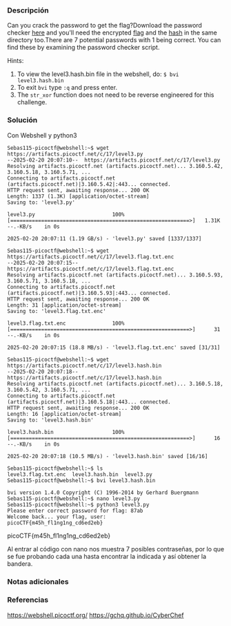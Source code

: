 ### Descripción
Can you crack the password to get the flag?Download the password checker [here](https://artifacts.picoctf.net/c/17/level3.py) and you'll need the encrypted [flag](https://artifacts.picoctf.net/c/17/level3.flag.txt.enc) and the [hash](https://artifacts.picoctf.net/c/17/level3.hash.bin) in the same directory too.There are 7 potential passwords with 1 being correct. You can find these by examining the password checker script.

Hints:
1. To view the level3.hash.bin file in the webshell, do: `$ bvi level3.hash.bin`
2. To exit `bvi` type `:q` and press enter.
3. The `str_xor` function does not need to be reverse engineered for this challenge.

### Solución
Con Webshell y python3

```
Sebas115-picoctf@webshell:~$ wget https://artifacts.picoctf.net/c/17/level3.py
--2025-02-20 20:07:10--  https://artifacts.picoctf.net/c/17/level3.py
Resolving artifacts.picoctf.net (artifacts.picoctf.net)... 3.160.5.42, 3.160.5.18, 3.160.5.71, ...
Connecting to artifacts.picoctf.net (artifacts.picoctf.net)|3.160.5.42|:443... connected.
HTTP request sent, awaiting response... 200 OK
Length: 1337 (1.3K) [application/octet-stream]
Saving to: 'level3.py'

level3.py                         100%[==========================================================>]   1.31K  --.-KB/s    in 0s      

2025-02-20 20:07:11 (1.19 GB/s) - 'level3.py' saved [1337/1337]

Sebas115-picoctf@webshell:~$ wget https://artifacts.picoctf.net/c/17/level3.flag.txt.enc
--2025-02-20 20:07:15--  https://artifacts.picoctf.net/c/17/level3.flag.txt.enc
Resolving artifacts.picoctf.net (artifacts.picoctf.net)... 3.160.5.93, 3.160.5.71, 3.160.5.18, ...
Connecting to artifacts.picoctf.net (artifacts.picoctf.net)|3.160.5.93|:443... connected.
HTTP request sent, awaiting response... 200 OK
Length: 31 [application/octet-stream]
Saving to: 'level3.flag.txt.enc'

level3.flag.txt.enc               100%[==========================================================>]      31  --.-KB/s    in 0s      

2025-02-20 20:07:15 (18.8 MB/s) - 'level3.flag.txt.enc' saved [31/31]

Sebas115-picoctf@webshell:~$ wget https://artifacts.picoctf.net/c/17/level3.hash.bin
--2025-02-20 20:07:18--  https://artifacts.picoctf.net/c/17/level3.hash.bin
Resolving artifacts.picoctf.net (artifacts.picoctf.net)... 3.160.5.18, 3.160.5.42, 3.160.5.71, ...
Connecting to artifacts.picoctf.net (artifacts.picoctf.net)|3.160.5.18|:443... connected.
HTTP request sent, awaiting response... 200 OK
Length: 16 [application/octet-stream]
Saving to: 'level3.hash.bin'

level3.hash.bin                   100%[==========================================================>]      16  --.-KB/s    in 0s      

2025-02-20 20:07:18 (10.5 MB/s) - 'level3.hash.bin' saved [16/16]

Sebas115-picoctf@webshell:~$ ls   
level3.flag.txt.enc  level3.hash.bin  level3.py
Sebas115-picoctf@webshell:~$ bvi level3.hash.bin 

bvi version 1.4.0 Copyright (C) 1996-2014 by Gerhard Buergmann
Sebas115-picoctf@webshell:~$ nano level3.py
Sebas115-picoctf@webshell:~$ python3 level3.py 
Please enter correct password for flag: 87ab
Welcome back... your flag, user:
picoCTF{m45h_fl1ng1ng_cd6ed2eb}

```

picoCTF{m45h_fl1ng1ng_cd6ed2eb}

Al entrar al código con nano nos muestra 7 posibles contraseñas, por lo que se fue probando cada una hasta encontrar la indicada y así obtener la bandera. 


### Notas adicionales


### Referencias
https://webshell.picoctf.org/
https://gchq.github.io/CyberChef
